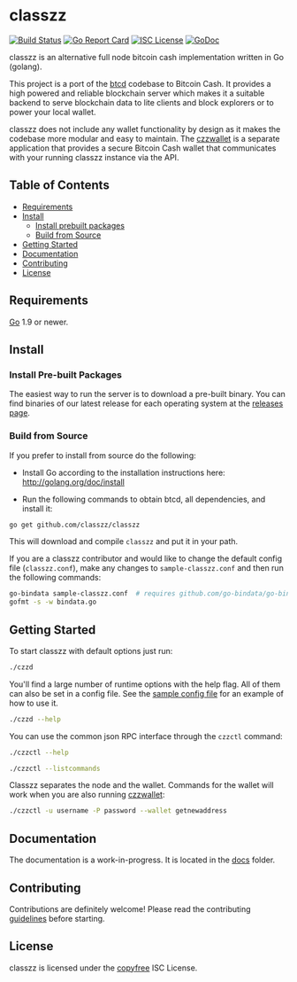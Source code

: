 classzz
====
[![Build Status](https://travis-ci.org/bourbaki-czz/classzz.png?branch=master)](https://travis-ci.org/bourbaki-czz/classzz)
[![Go Report Card](https://goreportcard.com/badge/github.com/classzz/classzz)](https://goreportcard.com/report/github.com/classzz/classzz)
[![ISC License](http://img.shields.io/badge/license-ISC-blue.svg)](http://copyfree.org)
[![GoDoc](https://img.shields.io/badge/godoc-reference-blue.svg)](http://godoc.org/github.com/classzz/classzz)

classzz is an alternative full node bitcoin cash implementation written in Go (golang).

This project is a port of the [btcd](https://github.com/btcsuite/btcd) codebase to Bitcoin Cash. It provides a high powered
and reliable blockchain server which makes it a suitable backend to serve blockchain data to lite clients and block explorers
or to power your local wallet.

classzz does not include any wallet functionality by design as it makes the codebase more modular and easy to maintain. 
The [czzwallet](https://github.com/classzz/czzwallet) is a separate application that provides a secure Bitcoin Cash wallet 
that communicates with your running classzz instance via the API.

## Table of Contents

- [Requirements](#requirements)
- [Install](#install)
  - [Install prebuilt packages](#install-pre-built-packages)
  - [Build from Source](#build-from-source)
- [Getting Started](#getting-started)
- [Documentation](#documentation)
- [Contributing](#contributing)
- [License](#license)

## Requirements

[Go](http://golang.org) 1.9 or newer.

## Install

### Install Pre-built Packages

The easiest way to run the server is to download a pre-built binary. You can find binaries of our latest release for each operating system at the [releases page](https://github.com/classzz/classzz/releases).

### Build from Source

If you prefer to install from source do the following:

- Install Go according to the installation instructions here:
  http://golang.org/doc/install

- Run the following commands to obtain btcd, all dependencies, and install it:

```bash
go get github.com/classzz/classzz
```

This will download and compile `classzz` and put it in your path.

If you are a classzz contributor and would like to change the default config file (`classzz.conf`), make any changes to `sample-classzz.conf` and then run the following commands:

```bash
go-bindata sample-classzz.conf  # requires github.com/go-bindata/go-bindata/
gofmt -s -w bindata.go
```

## Getting Started


To start classzz with default options just run:

```bash
./czzd
```

You'll find a large number of runtime options with the help flag. All of them can also be set in a config file.
See the [sample config file](https://github.com/classzz/classzz/blob/master/sample-classzz.conf) for an example of how to use it.

```bash
./czzd --help
```

You can use the common json RPC interface through the `czzctl` command:

```bash
./czzctl --help

./czzctl --listcommands
```

Classzz separates the node and the wallet. Commands for the wallet will work when you are also running
[czzwallet](https://github.com/classzz/czzwallet):

```bash
./czzctl -u username -P password --wallet getnewaddress
```

## Documentation

The documentation is a work-in-progress.  It is located in the [docs](https://github.com/classzz/classzz/tree/master/docs) folder.

## Contributing

Contributions are definitely welcome! Please read the contributing [guidelines](https://github.com/classzz/classzz/blob/master/docs/code_contribution_guidelines.md) before starting.


## License

classzz is licensed under the [copyfree](http://copyfree.org) ISC License.
